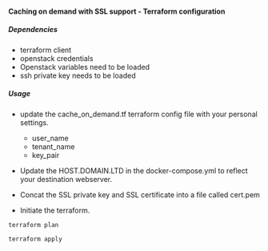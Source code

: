 #### Caching on demand with SSL support - Terraform configuration

##### Dependencies

* terraform client
* openstack credentials
* Openstack variables need to be loaded
* ssh private key needs to be loaded

##### Usage

* update the cache_on_demand.tf terraform config file with your personal settings.
  *  user_name
  * tenant_name
  * key_pair

* Update the HOST.DOMAIN.LTD in the docker-compose.yml to reflect your destination webserver.

* Concat the SSL private key and SSL certificate into a file called cert.pem

* Initiate the terraform.
```
terraform plan
```
```
terraform apply
```
 
